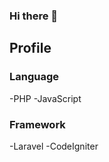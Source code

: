 ### Hi there 👋


## Profile

### Language
  -PHP
  -JavaScript

### Framework
  -Laravel
  -CodeIgniter


